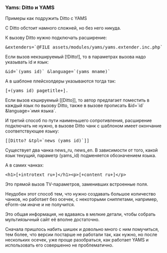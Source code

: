 
<meta http-equiv="Content-Type" content="text/html; charset=utf-8">
<h3>Yams: Ditto и YAMS </h3> 
Примеры как подружить Ditto с YAMS	
<br>
<p>С Ditto обстоит намного сложней, но без него никуда.</p>
<p>К вызову Ditto нужно подключать расширение:</p>
<pre class="brush: html;">&extenders=`@FILE assets/modules/yams/yams.extender.inc.php`</pre>
<p>Если вызов некэшируемый [!Ditto!], то в параметрах вызова надо указывать id и язык:</p>
<pre class="brush: html;">&id=`(yams_id)` &language=`(yams_mname)`</pre>
<p>А в шаблоне плейсхолдеры указываются тогда так:</p>
<pre class="brush: html;">[+(yams_id)_pagetitle+].</pre>
<p>Если вызов кэшируемый [[Ditto]], то автор предлагает поместить в каждый язык по вызову Ditto, также в вызове прописать &id=`id` &language=`имя языка`.</p>
<p>И третий способ по пути наименьшего сопротивления, расширение подключать не нужно, в вызове Ditto чанк с шаблоном имеет окончание соответствующее языку:</p>
<pre class="brush: html;">[[Ditto? &tpl=`news_(yams_id)`]]</pre>
<p>Существует два чанка news_ru, news_en. В зависимости от того, какой язык текущий, параметр (yams_id) подменяется обозначением языка.</p>
<p>А в самих чанках:</p>
<pre class="brush: html;">&lt;h1>[+introtext_ru+]&lt;/h1>&lt;p>[+content_ru+]&lt;/p></pre>
<p>Это прямой вызов TV-параметров, заменивших встроенные поля.</p>
<p>Неудобен этот способ тем, что нужно создавать большое количество чанков, но работает без осечек, с некоторыми сниппетами, например, eForm-ом иначе и не получится.</p>
<p>Это общая информация, не вдаваясь в мелкие детали, чтобы собрать мультиязычный сайт её вполне достаточно.</p>
<p>Сначала пришлось набить шишек и довольно много с ним помучиться, тем более, что версии постарше не работали так, как нужно, но после нескольких осечек, уже проще разобраться, как работает YAMS и использовать его совершенно не проблематично.</p>